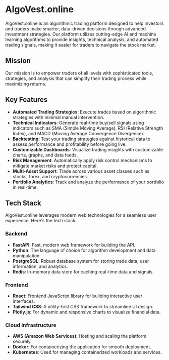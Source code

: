 # AlgoVest.online

AlgoVest.online is an algorithmic trading platform designed to help investors and traders make smarter, data-driven decisions through advanced investment strategies. Our platform utilizes cutting-edge AI and machine learning algorithms to provide insights, technical analysis, and automated trading signals, making it easier for traders to navigate the stock market.

## Mission

Our mission is to empower traders of all levels with sophisticated tools, strategies, and analysis that can simplify their trading process while maximizing returns.

## Key Features

- **Automated Trading Strategies**: Execute trades based on algorithmic strategies with minimal manual intervention.
- **Technical Indicators**: Generate real-time buy/sell signals using indicators such as SMA (Simple Moving Average), RSI (Relative Strength Index), and MACD (Moving Average Convergence Divergence).
- **Backtesting**: Test your trading strategies against historical data to assess performance and profitability before going live.
- **Customizable Dashboards**: Visualize trading insights with customizable charts, graphs, and data feeds.
- **Risk Management**: Automatically apply risk control mechanisms to mitigate market risks and protect capital.
- **Multi-Asset Support**: Trade across various asset classes such as stocks, forex, and cryptocurrencies.
- **Portfolio Analytics**: Track and analyze the performance of your portfolio in real-time.

## Tech Stack

AlgoVest.online leverages modern web technologies for a seamless user experience. Here's the tech stack:

### Backend
- **FastAPI**: Fast, modern web framework for building the API.
- **Python**: The language of choice for algorithm development and data manipulation.
- **PostgreSQL**: Robust database system for storing trade data, user information, and analytics.
- **Redis**: In-memory data store for caching real-time data and signals.

### Frontend
- **React**: Frontend JavaScript library for building interactive user interfaces.
- **Tailwind CSS**: A utility-first CSS framework to streamline UI design.
- **Plotly.js**: For dynamic and responsive charts to visualize financial data.

### Cloud Infrastructure
- **AWS (Amazon Web Services)**: Hosting and scaling the platform securely.
- **Docker**: For containerizing the application for smooth deployment.
- **Kubernetes**: Used for managing containerized workloads and services.


